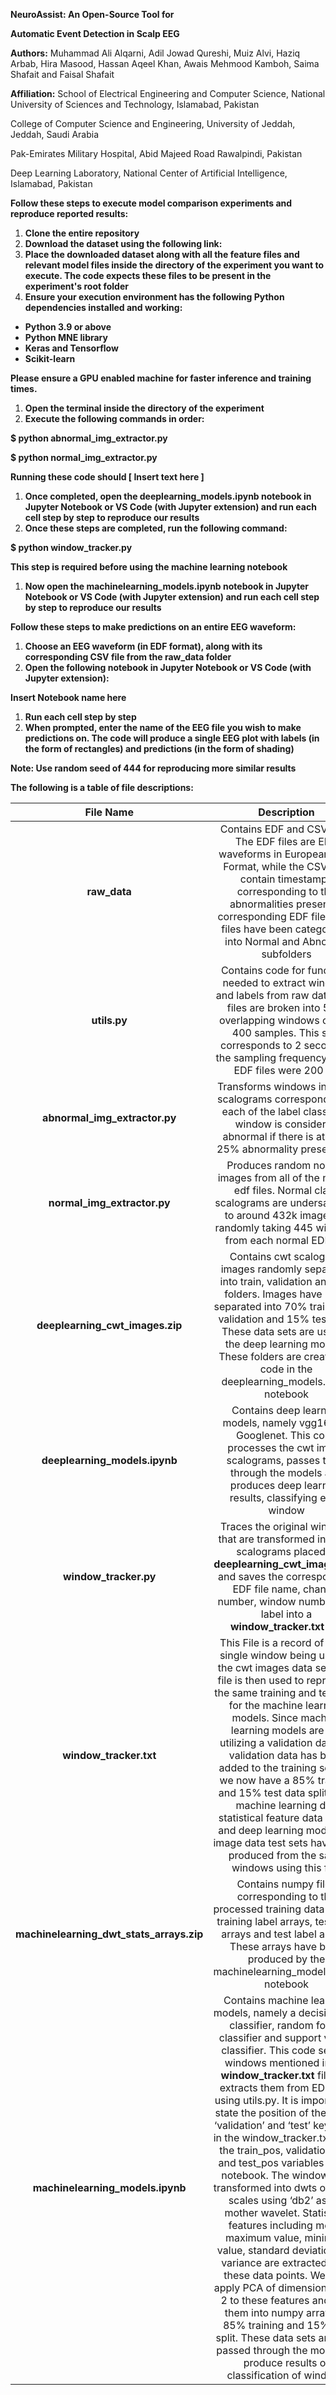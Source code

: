 **NeuroAssist: An Open-Source Tool for**

**Automatic Event Detection in Scalp EEG**

**Authors:** 	Muhammad Ali Alqarni, Adil Jowad Qureshi, Muiz Alvi, Haziq Arbab, Hira Masood, Hassan Aqeel Khan, Awais Mehmood Kamboh, Saima Shafait and Faisal Shafait

**Affiliation:**	School of Electrical Engineering and Computer Science, National University of Sciences and Technology, Islamabad, Pakistan

College of Computer Science and Engineering, University of Jeddah, Jeddah, Saudi Arabia

Pak-Emirates Military Hospital, Abid Majeed Road Rawalpindi, Pakistan

Deep Learning Laboratory, National Center of Artificial Intelligence, Islamabad, Pakistan

**Follow these steps to execute model comparison experiments and reproduce reported results:**

1. **Clone the entire repository**
1. **Download the dataset using the following link:** 
1. **Place the downloaded dataset along with all the feature files and relevant model files inside the directory of the experiment you want to execute. The code expects these files to be present in the experiment's root folder**
1. **Ensure your execution environment has the following Python dependencies installed and working:**
- **Python 3.9 or above**
- **Python MNE library**
- **Keras and Tensorflow**
- **Scikit-learn**

**Please ensure a GPU enabled machine for faster inference and training times.** 

1. **Open the terminal inside the directory of the experiment** 
1. **Execute the following commands in order:**

**$ python abnormal\_img\_extractor.py**

**$ python normal\_img\_extractor.py**

**Running these code should [ Insert text here ]**

1. **Once completed, open the deeplearning\_models.ipynb notebook in Jupyter Notebook or VS Code (with Jupyter extension) and run each cell step by step to reproduce our results**
1. **Once these steps are completed, run the following command:**

**$ python window\_tracker.py**

**This step is required before using the machine learning notebook**

1. **Now open the  machinelearning\_models.ipynb notebook in Jupyter Notebook or VS Code (with Jupyter extension) and run each cell step by step to reproduce our results**

**Follow these steps to make predictions on an entire EEG waveform:**

1. **Choose an EEG waveform (in EDF format), along with its corresponding CSV file from the raw\_data folder**
1. **Open the following notebook in Jupyter Notebook or VS Code (with Jupyter extension):**

**Insert Notebook name here**

1. **Run each cell step by step**
1. **When prompted, enter the name of the EEG file you wish to make predictions on. The code will produce a single EEG plot with labels (in the form of rectangles) and predictions (in the form of shading)**

**Note: Use random seed of 444 for reproducing more similar results** 

**The following is a table of file descriptions:**	


|**File Name**|**Description**|
| :-: | :-: |
|**raw\_data**|Contains EDF and CSV files. The EDF files are EEG waveforms in European Data Format, while the CSV files contain timestamps corresponding to the abnormalities present in corresponding EDF files. EDF files have been categorized into Normal and Abnormal subfolders|
|**utils.py** |Contains code for functions needed to extract windows and labels from raw data. EDF files are broken into 50% overlapping windows of size 400 samples. This size corresponds to 2 second as the sampling frequency of the EDF files were 200 Hz|
|**abnormal\_img\_extractor.py**|Transforms windows into cwt scalograms corresponding to each of the label classes. A window is considered abnormal if there is at least 25% abnormality present in it |
|**normal\_img\_extractor.py**|Produces random normal images from all of the normal edf files. Normal class scalograms are undersampled to around 432k images by randomly taking 445 windows from each normal EDF file|
|**deeplearning\_cwt\_images.zip**|Contains cwt scalogram images randomly separated into train, validation and test folders. Images have been separated into 70% train, 15% validation and 15% test sets. These data sets are used in the deep learning models. These folders are created by code in the deeplearning\_models.ipynb notebook|
|**deeplearning\_models.ipynb**|Contains deep learning models, namely vgg16 and Googlenet. This code processes the cwt image scalograms, passes them through the models and produces deep learning results, classifying each window|
|**window\_tracker.py**|Traces the original windows that are transformed into cwt scalograms placed in **deeplearning\_cwt\_images.zip** and saves the corresponding EDF file name, channel number, window number and label into a **window\_tracker.txt file**|
|**window\_tracker.txt**|This File is a record of every single window being used in the cwt images data set. This file is then used to reproduce the same training and test sets for the machine learning models. Since machine learning models are not utilizing a validation dataset, validation data has been added to the training set and we now have a 85% training and 15% test data split. Both machine learning dwt statistical feature data points and deep learning model cwt image data test sets have been produced from the same windows using this file. |
|**machinelearning\_dwt\_stats\_arrays.zip**|Contains numpy files corresponding to the processed training data arrays, training label arrays, test data arrays and test label arrays. These arrays have been produced by the machinelearning\_models.ipynb notebook|
|**machinelearning\_models.ipynb**|Contains machine learning models, namely a decision tree classifier, random forest classifier and support vector classifier. This code selects windows mentioned in the **window\_tracker.txt** file and extracts them from EDF files using utils.py. It is important to state the position of the ‘train’, ‘validation’ and ‘test’ keywords in the window\_tracker.txt file in the train\_pos, validation\_pos and test\_pos variables in this notebook. The windows are transformed into dwts of 1 to 4 scales using ‘db2’ as the mother wavelet. Statistical features including mean, maximum value, minimum value, standard deviation and variance are extracted from these data points. We then apply PCA of dimensionality of 2 to these features and split them into numpy arrays of 85% training and 15% test split. These data sets are then passed through the models to produce results of classification of windows|

